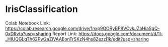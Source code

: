 # IrisClassification

Colab Notebook Link: https://colab.research.google.com/drive/1nxp9QORyBP8VCvkJZaHiaSgQ-0xDRvta?usp=sharing
Report Link: https://docs.google.com/document/d/1l-_HIUQGLqTh62Pw2aZiVAAEonTrSKzN4hs8Zezzl1k/edit?usp=sharing
